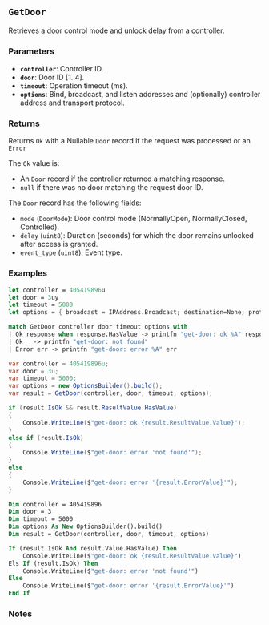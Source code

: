 ## `GetDoor`

Retrieves a door control mode and unlock delay from a controller.

### Parameters
- **`controller`**: Controller ID.
- **`door`**: Door ID [1..4].
- **`timeout`**: Operation timeout (ms).
- **`options`**: Bind, broadcast, and listen addresses and (optionally) controller address and transport protocol.

### Returns
Returns `Ok` with a Nullable `Door` record if the request was processed or an `Error` 

The `Ok` value is:
- An `Door` record if the controller returned a matching response.
- `null` if there was no door matching the request door ID.

The `Door` record has the following fields:
  - `mode` (`DoorMode`): Door control mode (NormallyOpen, NormallyClosed, Controlled).
  - `delay` (`uint8`): Duration (seconds) for which the door remains unlocked after access is granted.
  - `event_type` (`uint8`): Event type.


### Examples

```fsharp
let controller = 405419896u
let door = 3uy
let timeout = 5000
let options = { broadcast = IPAddress.Broadcast; destination=None; protocol=None; debug = true }

match GetDoor controller door timeout options with
| Ok response when response.HasValue -> printfn "get-door: ok %A" response.Value
| Ok _ -> printfn "get-door: not found"
| Error err -> printfn "get-door: error %A" err
```

```csharp
var controller = 405419896u;
var door = 3u;
var timeout = 5000;
var options = new OptionsBuilder().build();
var result = GetDoor(controller, door, timeout, options);

if (result.IsOk && result.ResultValue.HasValue)
{
    Console.WriteLine($"get-door: ok {result.ResultValue.Value}");
}
else if (result.IsOk)
{
    Console.WriteLine($"get-door: error 'not found'");
}
else
{
    Console.WriteLine($"get-door: error '{result.ErrorValue}'");
}
```

```vb
Dim controller = 405419896
Dim door = 3
Dim timeout = 5000
Dim options As New OptionsBuilder().build()
Dim result = GetDoor(controller, door, timeout, options)

If (result.IsOk And result.Value.HasValue) Then
    Console.WriteLine($"get-door: ok {result.ResultValue.Value}")
Els If (result.IsOk) Then
    Console.WriteLine($"get-door: error 'not found'")
Else
    Console.WriteLine($"get-door: error '{result.ErrorValue}'")
End If
```

### Notes
